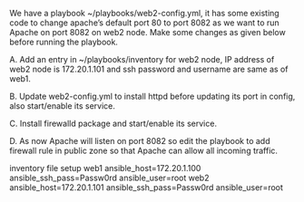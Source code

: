 We have a playbook ~/playbooks/web2-config.yml, it has some existing code to change apache’s default port 80 to port 8082 as we want to run Apache on port 8082 on web2 node. Make some changes as given below before running the playbook.


A. Add an entry in ~/playbooks/inventory for web2 node, IP address of web2 node is 172.20.1.101 and ssh password and username are same as of web1.

B. Update web2-config.yml to install httpd before updating its port in config, also start/enable its service.

C. Install firewalld package and start/enable its service.

D. As now Apache will listen on port 8082 so edit the playbook to add firewall rule in public zone so that Apache can allow all incoming traffic.

inventory file setup
web1 ansible_host=172.20.1.100 ansible_ssh_pass=Passw0rd ansible_user=root
web2 ansible_host=172.20.1.101 ansible_ssh_pass=Passw0rd ansible_user=root